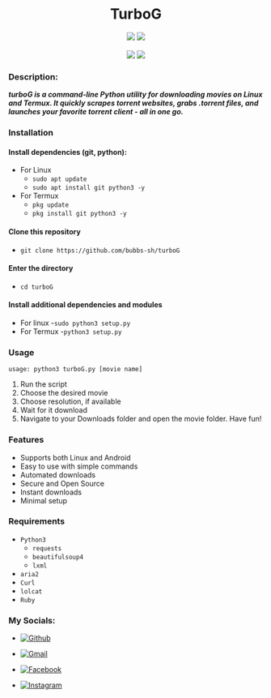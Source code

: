 <h1 align="center">TurboG</h1>
<p align="center">
  <img src="https://img.shields.io/badge/turboGranny-24.12.22-blue?style=for-the-badge">
  <img src="https://img.shields.io/badge/license-MIT-E0E0E0?style=for-the-badge">
<br>
<br>
  <img src="https://img.shields.io/badge/Author-Bubb.sh-green?style=flat">
  <img src="https://img.shields.io/badge/Python-yellow?style=flat&logo=python&logoColor=white&labelColor=black&color=gray">
</p>

### Description:
***turboG is a command-line Python utility for downloading movies on Linux and Termux. It quickly scrapes torrent websites, grabs .torrent files, and launches your favorite torrent client - all in one go.***

### Installation
#### Install dependencies (git, python):
 - For Linux
    - ```sudo apt update```
    - ```sudo apt install git python3 -y```
 - For Termux
    - ```pkg update```
    - ```pkg install git python3 -y```

#### Clone this repository
 - ```git clone https://github.com/bubbs-sh/turboG```

#### Enter the directory
 - ```cd turboG```

#### Install additional dependencies and modules
 - For linux
    -```sudo python3 setup.py```
 - For Termux
    -```python3 setup.py```

### Usage
```usage: python3 turboG.py [movie name]```

1. Run the script
2. Choose the desired movie
3. Choose resolution, if available
4. Wait for it download
5. Navigate to your Downloads folder and open the movie folder. Have fun!

### Features
 - Supports both Linux and Android
 - Easy to use with simple commands
 - Automated downloads
 - Secure and Open Source
 - Instant downloads
 - Minimal setup

### Requirements
 - `Python3`
    - `requests`
    - `beautifulsoup4`
    - `lxml`
 - `aria2`
 - `Curl`
 - `lolcat`
 - `Ruby`

 ### My Socials:
 - [![Github](https://img.shields.io/badge/Github-Bubbs-sh-black?style=for-the-badge&logo=github)](https://github.com/bubbs-sh)

 - [![Gmail](https://img.shields.io/badge/Gmail-Bubbs-sh-red?style=for-the-badge&logo=gmail)](mailto:bubbs01.sh@gmail.com)

 - [![Facebook](https://img.shields.io/badge/Facebook-Bubbs-sh-blue?style=for-the-badge&logo=facebook)](https://facebook.com/bubbs-sh)

 - [![Instagram](https://img.shields.io/badge/Instagram-Bubbs-sh-pink?style=for-the-badge&logo=instagram)](https://www.instagram.com/bubbs.sh)

